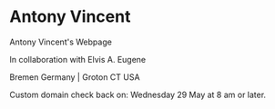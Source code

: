# Antony Vincent


Antony Vincent's Webpage

In collaboration with Elvis A. Eugene 

Bremen Germany | Groton CT USA

Custom domain check back on: Wednesday 29 May at 8 am or later.

